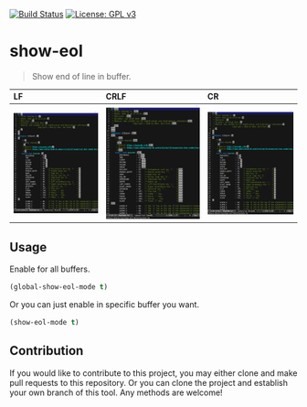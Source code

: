 [![Build Status](https://travis-ci.com/jcs090218/show-eol.svg?branch=master)](https://travis-ci.com/jcs090218/show-eol)
[![License: GPL v3](https://img.shields.io/badge/License-GPL%20v3-blue.svg)](https://www.gnu.org/licenses/gpl-3.0)


# show-eol
> Show end of line in buffer.

| LF                                      | CRLF                                      | CR                                      |
|:----------------------------------------|:------------------------------------------|:----------------------------------------|
|<img src="./screenshot/show-eol-lf.png"/>|<img src="./screenshot/show-eol-crlf.png"/>|<img src="./screenshot/show-eol-cr.png"/>|


## Usage
Enable for all buffers.
```el
(global-show-eol-mode t)
```
Or you can just enable in specific buffer you want.
```el
(show-eol-mode t)
```


## Contribution
If you would like to contribute to this project, you may either
clone and make pull requests to this repository. Or you can
clone the project and establish your own branch of this tool.
Any methods are welcome!
